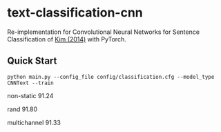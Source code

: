 # text-classification-cnn
Re-implementation for Convolutional Neural Networks for Sentence Classification of [Kim (2014)](https://arxiv.org/abs/1408.5882) with PyTorch.

## Quick Start

```
python main.py --config_file config/classification.cfg --model_type CNNText --train
```

non-static 91.24

rand 91.80

multichannel 91.33
